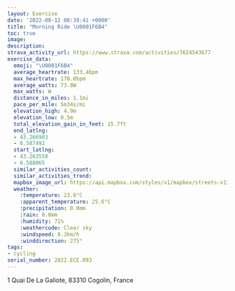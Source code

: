 ```yaml
---
layout: Exercise
date: '2022-08-12 08:39:41 +0000'
title: "Morning Ride \U0001F6B4"
toc: true
image:
description:
strava_activity_url: https://www.strava.com/activities/7624543677
exercise_data:
  emoji: "\U0001F6B4"
  average_heartrate: 133.4bpm
  max_heartrate: 170.0bpm
  average_watts: 73.8W
  max_watts: W
  distance_in_miles: 1.1mi
  pace_per_mile: 5m34s/mi
  elevation_high: 4.9m
  elevation_low: 0.5m
  total_elevation_gain_in_feet: 15.7ft
  end_latlng:
  - 43.266903
  - 6.587492
  start_latlng:
  - 43.263558
  - 6.588065
  similar_activities_count:
  similar_activities_trend:
  mapbox_image_url: https://api.mapbox.com/styles/v1/mapbox/streets-v11/static/path-5+787af2-1.0(e%7C%60gGkveg%40%3FGIRI%3FKNGb%40Wx%40EXCGGFI%40K%3FKMg%40DIDEJOn%40AJ%40HLTf%40d%40h%40XLJLPbAh%40H%40NPBHKnBBRI%7C%40%40LIf%40Et%40GHOAa%40E%5BGe%40SGGOEGGSESIIGC%40YAECGWYCa%40Us%40e%40O%3FGDS%60%40QRIFWDGFq%40%7CBIHQFSbAY%60AELYb%40%5DrAQ%60%40YNWAGBETO%60%40u%40pAk%40b%40S%40WGU%5BYaACOAO%3FYJm%40Po%40AUGMGGQEc%40a%40Ce%40%5EcBLw%40FOJcB%40k%40Dg%40JQD%5DDElAf%40H%40HCJIT_%40p%40c%40Tg%40HKb%40kBDg%40K%7BAGWMU),pin-s-s+e5b22e(6.58806,43.26355),pin-s-f+89ae00(6.587490000000001,43.266899999999985)/auto/800x800?access_token=pk.eyJ1Ijoiam9zaGJlY2ttYW4iLCJhIjoiY205eWR2aDd1MWZ6djJrbXc4a3M0bWZleiJ9.XiG9OWkNcZk2QzjJbxLB4A
  weather:
    :temperature: 23.8°C
    :apparent_temperature: 25.6°C
    :precipitation: 0.0mm
    :rain: 0.0mm
    :humidity: 71%
    :weathercode: Clear sky
    :windspeed: 8.3km/h
    :winddirection: 275°
tags:
- cycling
serial_number: 2022.ECE.093
---
```

1 Quai De La Galiote, 83310 Cogolin, France
